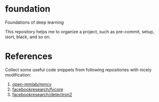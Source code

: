 # foundation
Foundations of deep learning

This repository helps me to organize a project, such as pre-commit, setup, isort, black, and so on.

# References

Collect some useful code snippets from following repositories with nicely modification:

1. [open-mmlab/mmcv](https://github.com/open-mmlab/mmcv)
2. [facebookresearch/fvcore](https://github.com/facebookresearch/fvcore)
3. [facebookresearch/detectron2](https://github.com/facebookresearch/detectron2)

